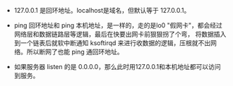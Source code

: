 - 127.0.0.1 是回环地址。localhost是域名，但默认等于 127.0.0.1。

- ping 回环地址和 ping 本机地址，是一样的，走的是lo0 "假网卡"，都会经过网络层和数据链路层等逻辑，最后在快要出网卡前狠狠拐了个弯， 将数据插入到一个链表后就软中断通知 ksoftirqd 来进行收数据的逻辑，压根就不出网络。所以断网了也能 ping 通回环地址。

- 如果服务器 listen 的是 0.0.0.0，那么此时用127.0.0.1和本机地址都可以访问到服务。
